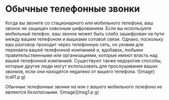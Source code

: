 [Title]: # (Обычные телефонные звонки)
[Order]: # (0)

# Обычные телефонные звонки

Когда вы звоните со стационарного или мобильного телефона, ваш звонок не защищен сквозным шифрованием. Если вы используете мобильный телефон, ваш звонок может быть слабо зашифрован на пути между вашим телефоном и вышками сотовой связи. Однако, поскольку ваш разговор проходит через телефонную сеть, он уязвим для перехвата вашей телефонной компанией и, вдобавок, любыми правительственными или организациями, которые имеют власть над вашей телефонной компанией. Существуют также недорогие способы, которые другие люди могут использовать для прослушивания ваших звонков, если они находятся недалеко от вашего телефона. 
![image](call1.p
g)

_Обычные телефонные звонки на или с вашего мобильного телефона не являются безопасными._
![image](msg1.p
g)